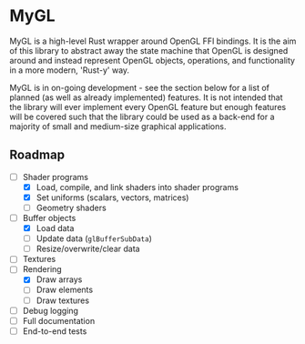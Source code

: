 # MyGL

MyGL is a high-level Rust wrapper around OpenGL FFI bindings. It is the aim of this library to abstract away the state machine that OpenGL is designed around and instead represent OpenGL objects, operations, and functionality in a more modern, 'Rust-y' way.

MyGL is in on-going development - see the section below for a list of planned (as well as already implemented) features. It is not intended that the library will ever implement every OpenGL feature but enough features will be covered such that the library could be used as a back-end for a majority of small and medium-size graphical applications.

## Roadmap

* [ ] Shader programs
  * [x] Load, compile, and link shaders into shader programs
  * [x] Set uniforms (scalars, vectors, matrices)
  * [ ] Geometry shaders
* [ ] Buffer objects
  * [x] Load data
  * [ ] Update data (`glBufferSubData`)
  * [ ] Resize/overwrite/clear data
* [ ] Textures
* [ ] Rendering
  * [x] Draw arrays
  * [ ] Draw elements
  * [ ] Draw textures
* [ ] Debug logging
* [ ] Full documentation
* [ ] End-to-end tests
